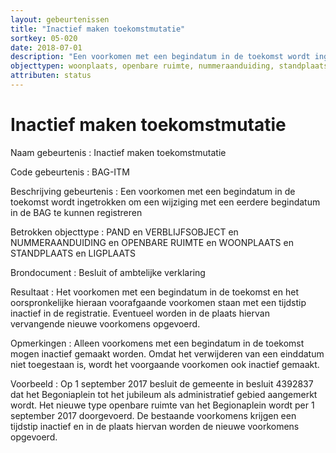 ```yaml
---
layout: gebeurtenissen
title: "Inactief maken toekomstmutatie"
sortkey: 05-020
date: 2018-07-01
description: "Een voorkomen met een begindatum in de toekomst wordt ingetrokken om een wijziging met een eerdere begindatum in de BAG te kunnen registreren."
objecttypen: woonplaats, openbare ruimte, nummeraanduiding, standplaats, ligplaats, pand, verblijfsobject
attributen: status
---
```


# Inactief maken toekomstmutatie

Naam gebeurtenis
: Inactief maken toekomstmutatie

Code gebeurtenis
: BAG-ITM

Beschrijving gebeurtenis
: Een voorkomen met een begindatum in de toekomst wordt ingetrokken om een wijziging met een eerdere begindatum in de BAG te kunnen registreren

Betrokken objecttype
: PAND en VERBLIJFSOBJECT en NUMMERAANDUIDING en OPENBARE RUIMTE en WOONPLAATS en STANDPLAATS en LIGPLAATS

Brondocument
: Besluit of ambtelijke verklaring

Resultaat
: Het voorkomen met een begindatum in de toekomst en het oorspronkelijke hieraan voorafgaande voorkomen staan met een tijdstip inactief in de registratie. Eventueel worden in de plaats hiervan vervangende nieuwe voorkomens opgevoerd.

Opmerkingen
: Alleen voorkomens met een begindatum in de toekomst mogen inactief gemaakt worden. Omdat het verwijderen van een einddatum niet toegestaan is, wordt het voorgaande voorkomen ook inactief gemaakt.

Voorbeeld
: Op 1 september 2017 besluit de gemeente in besluit 4392837 dat het Begoniaplein tot het jubileum als administratief gebied aangemerkt wordt. Het nieuwe type openbare ruimte van het Begionaplein wordt per 1 september 2017 doorgevoerd. De bestaande voorkomens krijgen een tijdstip inactief en in de plaats hiervan worden de nieuwe voorkomens opgevoerd.
